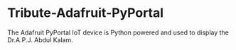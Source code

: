 # Tribute-Adafruit-PyPortal
The Adafruit PyPortal IoT device is Python powered and used to display the Dr.A.P.J. Abdul Kalam. 
